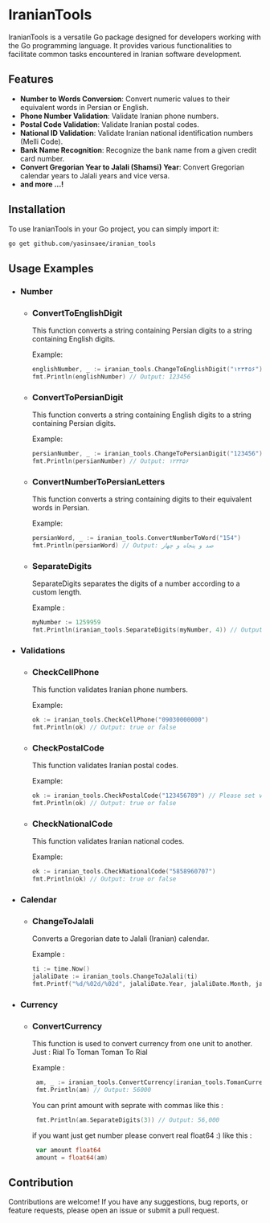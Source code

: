 # IranianTools

IranianTools is a versatile Go package designed for developers working with the Go programming language. It provides various functionalities to facilitate common tasks encountered in Iranian software development.

## Features

- **Number to Words Conversion**: Convert numeric values to their equivalent words in Persian or English.
- **Phone Number Validation**: Validate Iranian phone numbers.
- **Postal Code Validation**: Validate Iranian postal codes.
- **National ID Validation**: Validate Iranian national identification numbers (Melli Code).
- **Bank Name Recognition**: Recognize the bank name from a given credit card number.
- **Convert Gregorian Year to Jalali (Shamsi) Year**: Convert Gregorian calendar years to Jalali years and vice versa.
- **and more ...!**

## Installation

To use IranianTools in your Go project, you can simply import it:

```bash
go get github.com/yasinsaee/iranian_tools
```

## Usage Examples 
- ### Number
  - ### ConvertToEnglishDigit
    This function converts a string containing Persian digits to a string containing English digits.
    
    Example:
    ```go
    englishNumber, _ := iranian_tools.ChangeToEnglishDigit("۱۲۳۴۵۶")
    fmt.Println(englishNumber) // Output: 123456
    ```
  - ### ConvertToPersianDigit
    This function converts a string containing English digits to a string containing Persian digits.
    
    Example:
    ```go
    persianNumber, _ := iranian_tools.ChangeToPersianDigit("123456")
    fmt.Println(persianNumber) // Output: ۱۲۳۴۵۶
    ```
  - ### ConvertNumberToPersianLetters
    This function converts a string containing digits to their equivalent words in Persian.
    
    Example:
    ```go
    persianWord, _ := iranian_tools.ConvertNumberToWord("154")
    fmt.Println(persianWord) // Output: صد و پنجاه و چهار
    ```
  - ### SeparateDigits
    SeparateDigits separates the digits of a number according to a custom length.

    Example :
    ```go
    myNumber := 1259959
    fmt.Println(iranian_tools.SeparateDigits(myNumber, 4)) // Output: 125,9959
    ```
- ### Validations

  - ### CheckCellPhone
    This function validates Iranian phone numbers.
    
    Example:
    ```go
    ok := iranian_tools.CheckCellPhone("09030000000")
    fmt.Println(ok) // Output: true or false
    ```
    
  - ### CheckPostalCode
    This function validates Iranian postal codes.
    
    Example:
    ```go
    ok := iranian_tools.CheckPostalCode("123456789") // Please set valid postalCode
    fmt.Println(ok) // Output: true or false
    ```
    
  - ### CheckNationalCode
    This function validates Iranian national codes.
    
    Example:
    ```go
    ok := iranian_tools.CheckNationalCode("5858960707")
    fmt.Println(ok) // Output: true or false
    ```
- ### Calendar
  - ### ChangeToJalali
     Converts a Gregorian date to Jalali (Iranian) calendar.
      
     Example :
     ```go
     ti := time.Now()
     jalaliDate := iranian_tools.ChangeToJalali(ti)
     fmt.Printf("%d/%02d/%02d", jalaliDate.Year, jalaliDate.Month, jalaliDate.Day) // Output: 1402/12/25
     ```
- ### Currency
  - ### ConvertCurrency
    This function is used to convert currency from one unit to another.
    Just :
    Rial To Toman 
    Toman To Rial

    Example : 
    ```go
     am, _ := iranian_tools.ConvertCurrency(iranian_tools.TomanCurrency, iranian_tools.RialCurrency, 560000)
     fmt.Println(am) // Output: 56000
    ```
    You can print amount with seprate with commas like this :
    ```go
     fmt.Println(am.SeparateDigits(3)) // Output: 56,000
    ```

    if you want just get number please convert real float64 :) like this :
    ```go
     var amount float64
     amount = float64(am)
    ```
    
## Contribution

Contributions are welcome! If you have any suggestions, bug reports, or feature requests, please open an issue or submit a pull request.
